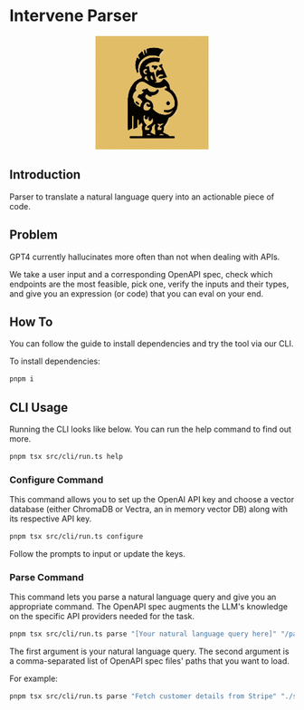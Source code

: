 # Intervene Parser

<p align="center">
  <img src="public/images/logo.jpg" alt="Intervene Parser Logo" width="200" height="200">
</p>

## Introduction

Parser to translate a natural language query into an actionable piece of code.

## Problem

GPT4 currently hallucinates more often than not when dealing with APIs.

We take a user input and a corresponding OpenAPI spec, check which endpoints are the most feasible, pick one, verify the inputs and their types, and give you an expression (or code) that you can eval on your end.

## How To

You can follow the guide to install dependencies and try the tool via our CLI.

To install dependencies:

```bash
pnpm i
```

## CLI Usage

Running the CLI looks like below. You can run the help command to find out more.

```bash
pnpm tsx src/cli/run.ts help
```

### Configure Command

This command allows you to set up the OpenAI API key and choose a vector database (either ChromaDB or Vectra, an in memory vector DB) along with its respective API key.

```bash
pnpm tsx src/cli/run.ts configure
```

Follow the prompts to input or update the keys.

### Parse Command

This command lets you parse a natural language query and give you an appropriate command. The OpenAPI spec augments the LLM's knowledge on the specific API providers needed for the task.

```bash
pnpm tsx src/cli/run.ts parse "[Your natural language query here]" "/path/to/file1.json,/path/to/file2.json"
```

The first argument is your natural language query.
The second argument is a comma-separated list of OpenAPI spec files' paths that you want to load.

For example:

```bash
pnpm tsx src/cli/run.ts parse "Fetch customer details from Stripe" "./specs/stripe.json"
```
